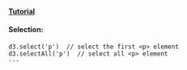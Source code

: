 #### **[Tutorial](http://www.tutorialsteacher.com/d3js)**  
#### **Selection**:  
```
d3.select('p')  // select the first <p> element
d3.selectAll('p')  // select all <p> element
···
